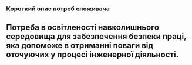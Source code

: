 ### Короткий опис потреб споживача
## Потреба в освітленості навколишнього середовища для забезпечення безпеки праці, яка допоможе в отриманні поваги від оточуючих у процесі інженерної діяльності.
